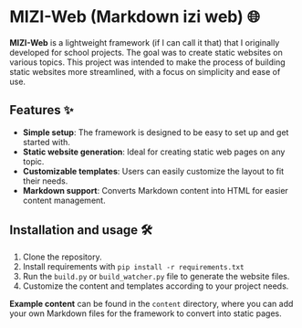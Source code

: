 # MIZI-Web (Markdown izi web) 🌐

**MIZI-Web** is a lightweight framework (if I can call it that) that I originally developed for school projects. The goal was to create static websites on various topics. This project was intended to make the process of building static websites more streamlined, with a focus on simplicity and ease of use.

## Features ✨
- **Simple setup**: The framework is designed to be easy to set up and get started with.
- **Static website generation**: Ideal for creating static web pages on any topic.
- **Customizable templates**: Users can easily customize the layout to fit their needs.
- **Markdown support**: Converts Markdown content into HTML for easier content management.

## Installation and usage 🛠️
1. Clone the repository.
2. Install requirements with `pip install -r requirements.txt`
3. Run the `build.py` or `build_watcher.py` file to generate the website files.
4. Customize the content and templates according to your project needs.

**Example content** can be found in the `content` directory, where you can add your own Markdown files for the framework to convert into static pages.